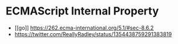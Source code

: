 # ECMAScript Internal Property

- [[go]] https://262.ecma-international.org/5.1/#sec-8.6.2
- https://twitter.com/ReallyRadley/status/1354438759291383819


